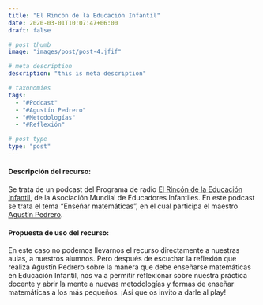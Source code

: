 ```yaml
---
title: "El Rincón de la Educación Infantil"
date: 2020-03-01T10:07:47+06:00
draft: false

# post thumb
image: "images/post/post-4.jfif"

# meta description
description: "this is meta description"

# taxonomies
tags:
  - "#Podcast"
  - "#Agustín Pedrero"
  - "#Metodologías"
  - "#Reflexión"

# post type
type: "post"
---
```

#### Descripción del recurso:  
Se trata de un podcast del Programa de radio [El Rincón de la Educación Infantil](https://www.ivoox.com/015-el-rincon-educacion-infantil-audios-mp3_rf_12086369_1.html), de la Asociación Mundial de Educadores Infantiles. En este podcast se trata el tema “Enseñar matemáticas”, en el cual participa el maestro [Agustín Pedrero](http://datos.bne.es/persona/XX1797369.html).

#### Propuesta de uso del recurso:
En este caso no podemos llevarnos el recurso directamente a nuestras aulas, a nuestros alumnos. Pero después de escuchar la reflexión que realiza Agustín Pedrero sobre la manera que debe enseñarse matemáticas en Educación Infantil, nos va a permitir reflexionar sobre nuestra práctica docente y abrir la mente a nuevas metodologías y formas de enseñar matemáticas a los más pequeños. ¡Así que os invito a darle al play!
